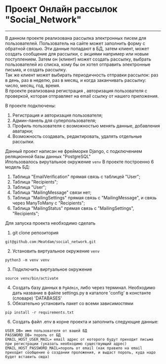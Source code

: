 # Проект Онлайн рассылок "Social_Network"
________
В данном проекте реализована рассылка электронных писем для пользователей. 
Пользователь на сайте может заполнить форму с обратной связью. Эти данные попадают в БД, затем клиент, может создать сообщение для рассылки, с акциями например или новым поступлением. Затем он (клиент) может создать рассылку, выбрать пользователей из списка, кому бы он хотел отправить электронные письма, и создать рассылку. 
<br>Так же клиент может выбирать периодичность отправки рассылок: раз в день, раз в неделю, раз в месяц, и когда заканчивать рассылку: число, месяц, год, время.
<br>В проекте реализована регистрация , авторизация пользователя с проверкой, которая отправляет на email ссылку от нашего приложения. 

В проекте подключены:
1. Регистрация и авторизация пользователя;
2. Админ-панель для суперпользователя;
3. Профиль пользователя с возможностью менять данные, добавления аватарки;
4. Возможность создавать, редактировать, удалять отдельные рассылки.

Данный проект написан не фрейморке Django, с подключением реляционной базы данных "PostgreSQL"<br>
Ипользовалось вирутальное окружение ```venv```
В  проекте построенно 6 модель БД:
1. Таблица "EmailVerification" прямая связь с таблицей "User";
2. Таблица "Recipients";
3. Таблица "User";
4. Таблица "MailingMessage" связи нет;
5. Таблица "MailingSettings" прямая связь с "MailingMessage", и связь через ManyToMany с "Recipients";
6. Таблица "MailingStatus" прямая связь c "MailingSettings", "Recipients";

Для запуска проекта необходимо сделать 
1. git clone репозитория
```
git@github.com:Meatdam/social_network.git
```
2. Установить виртуальное окружение ```venv```
```
python3 -m venv venv
```
3. Подключить виртуальное окружение
```
source venv/bin/activate
```
4. Создать базу данных в ```PgAdmin```, либо через терминал. Необходимо дать название в файле settings.py в каталоге 'config' в константе (словаре) 'DATABASES'
5. Обязательно установить пакет со всеми зависимостями 
```
pip install -r requirements.txt
```
6. Создать файл .env в корне проекта и заполнить следующие данные:
```
USER_DB= имя пользователя от вашей БД
PASSWORD_DB= пороль от БД
EMAIL_HOST_USER_MAIL= email адрес от которого будут приходит письма при регистрации (указать необходимо существующий адрес)
EMAIL_HOST_PASSWORD_MAIL=пороль от email (как правило на email приходит сообщение о создании проложения, и выдаст пороль, куда надо будет вставить сюда)
```

